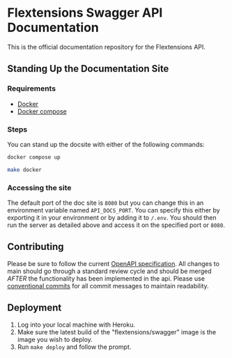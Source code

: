 # Flextensions Swagger API Documentation

This is the official documentation repository for the Flextensions API.

## Standing Up the Documentation Site

### Requirements

- [Docker](https://www.docker.com/)
- [Docker compose](https://docs.docker.com/compose/install/)

### Steps

You can stand up the docsite with either of the following commands:

```bash
docker compose up
```

```bash
make docker
```

### Accessing the site

The default port of the doc site is `8080` but you can change this in an environment variable named `API_DOCS_PORT`.  You can specify this either by exporting it in your environment or by adding it to `/.env`.  You should then run the server as detailed above and access it on the specified port or `8080`.

## Contributing

Please be sure to follow the current [OpenAPI specification](https://swagger.io/solutions/getting-started-with-oas/).  All changes to main should go through a standard review cycle and should be merged *AFTER* the functionality has been implemented in the api.  Please use [conventional commits](https://www.conventionalcommits.org/) for all commit messages to maintain readability.

## Deployment

1. Log into your local machine with Heroku.
2. Make sure the latest build of the "flextensions/swagger" image is the image you wish to deploy.
3. Run `make deploy` and follow the prompt.
